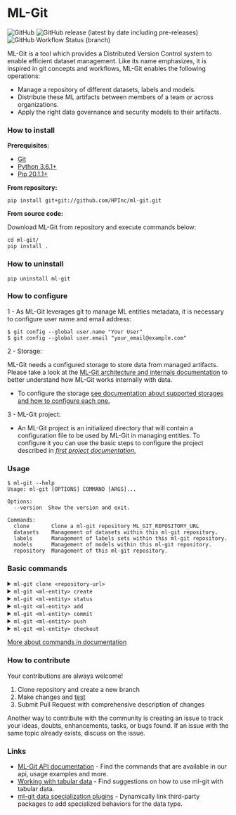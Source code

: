# ML-Git

![GitHub](https://img.shields.io/github/license/HPInc/ml-git)
![GitHub release (latest by date including pre-releases)](https://img.shields.io/github/v/release/HPInc/ml-git?include_prereleases)
![GitHub Workflow Status (branch)](https://img.shields.io/github/workflow/status/HPInc/ml-git/MLGit-Release/main)

ML-Git is a tool which provides a Distributed Version Control system to enable efficient dataset management. Like its name emphasizes, it is inspired in git concepts and workflows, ML-Git enables the following operations:

- Manage a repository of different datasets, labels and models.
- Distribute these ML artifacts between members of a team or across organizations.
- Apply the right data governance and security models to their artifacts.

### How to install

**Prerequisites:**

- [Git](https://git-scm.com/book/en/v2/Getting-Started-Installing-Git)
- [Python 3.6.1+](https://www.python.org/downloads/release/python-361/)
- [Pip 20.1.1+](https://pypi.org/project/pip/)

**From repository:**
```
pip install git+git://github.com/HPInc/ml-git.git
```

**From source code:**

Download ML-Git from repository and execute commands below:

```
cd ml-git/
pip install .
```

### How to uninstall

```
pip uninstall ml-git
```

### How to configure

1 - As ML-Git leverages git to manage ML entities metadata, it is necessary to configure user name and email address:

```
$ git config --global user.name "Your User"
$ git config --global user.email "your_email@example.com"
```

2 - Storage:

ML-Git needs a configured storage to store data from managed artifacts. Please take a look at the [ML-Git architecture and internals documentation](docs/mlgit_internals.md) to better understand how ML-Git works internally with data.

- To configure the storage [see documentation about supported storages and how to configure each one.](docs/storage_configurations.md)


3 - ML-Git project:

- An ML-Git project is an initialized directory that will contain a configuration file to be used by ML-Git in managing entities. 
To configure it you can use the basic steps to configure the project described in *[first project documentation.](docs/first_project.md)*

### Usage

```
$ ml-git --help
Usage: ml-git [OPTIONS] COMMAND [ARGS]...

Options:
  --version  Show the version and exit.

Commands:
  clone       Clone a ml-git repository ML_GIT_REPOSITORY_URL
  datasets    Management of datasets within this ml-git repository.
  labels      Management of labels sets within this ml-git repository.
  models      Management of models within this ml-git repository.
  repository  Management of this ml-git repository.
```

### Basic commands

<details markdown="1">
<summary><code>ml-git clone &lt;repository-url&gt;</code></summary>
<br>

```
$ mkdir my-project
$ cd my-project
$ ml-git clone https://github.com/user/ml_git_configuration_file_example.git
```

If you prefer not to create the directory:

```
$ ml-git clone https://github.com/user/ml_git_configuration_file_example.git --folder=my-project
```


If you prefer keep git tracking files in the project:

```
$ mkdir my-project
$ cd my-project
$ ml-git clone https://github.com/user/ml_git_configuration_file_example.git --track
```

</details>

<details markdown="1">
<summary><code>ml-git &lt;ml-entity&gt; create</code></summary>
This command will help you to start a new project, it creates your project artifact metadata:

```
$ ml-git datasets create --category=computer-vision --category=images --bucket-name=your_bucket --import=../import-path --mutability=strict dataset-ex 
```

Demonstration video:

  [![asciicast](https://asciinema.org/a/385779.svg)](https://asciinema.org/a/385779)


</details>

<details markdown="1">
<summary><code>ml-git &lt;ml-entity&gt; status</code></summary>
Show changes in project workspace:

```
$ ml-git datasets status dataset-ex
```

Demonstration video:

  [![asciicast](https://asciinema.org/a/385780.svg)](https://asciinema.org/a/385780)


</details>

<details markdown="1">
<summary><code>ml-git &lt;ml-entity&gt; add</code></summary>
Add new files to index:

```
$ ml-git datasets add dataset-ex
```

To increment version:

```
$ ml-git datasets add dataset-ex --bumpversion
```

Add an specific file:

```
$ ml-git datasets add dataset-ex data/file_name.ex
```

Demonstration video:

  [![asciicast](https://asciinema.org/a/385781.svg)](https://asciinema.org/a/385781)


</details>
<details markdown="1">
<summary><code>ml-git &lt;ml-entity&gt; commit</code></summary>
Consolidate added files in the index to repository:

```
$ ml-git datasets commit dataset-ex
```

Demonstration video:

  [![asciicast](https://asciinema.org/a/385782.svg)](https://asciinema.org/a/385782)


</details>
<details markdown="1">
<summary><code>ml-git &lt;ml-entity&gt; push</code></summary>
Upload metadata to remote repository and send [chunks](docs/mlgit_internals.md) to storage:

```
$ ml-git datasets push dataset-ex
```

Demonstration video:

  [![asciicast](https://asciinema.org/a/385783.svg)](https://asciinema.org/a/385783)


</details>
<details markdown="1">
<summary><code>ml-git &lt;ml-entity&gt; checkout</code></summary>
Change workspace and metadata to versioned ml-entity tag:

```
$ ml-git datasets checkout computer-vision__images__dataset-ex__1
```

Demonstration video:

  [![asciicast](https://asciinema.org/a/385784.svg)](https://asciinema.org/a/385784)
</details>

[More about commands in documentation](docs/mlgit_commands.md)
### How to contribute

Your contributions are always welcome!

1. Clone repository and create a new branch
2. Make changes and [test](docs/developer_info.md)
3. Submit Pull Request with comprehensive description of changes

Another way to contribute with the community is creating an issue to track your ideas, doubts, enhancements, tasks, or bugs found. 
If an issue with the same topic already exists, discuss on the issue.

### Links

- [ML-Git API documentation](docs/api/README.md) - Find the commands that are available in our api, usage examples and more.
- [Working with tabular data](docs/tabular_data/tabular_data.md) - Find suggestions on how to use ml-git with tabular data.
- [ml-git data specialization plugins](docs/plugins.md) - Dynamically link third-party packages to add specialized behaviors for the data type.